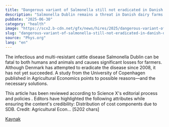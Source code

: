 ```yaml
---
title: "Dangerous variant of Salmonella still not eradicated in Danish dairy farms, finds study"
description: "Salmonella Dublin remains a threat in Danish dairy farms despite eradication efforts since 2008."
pubDate: "2025-06-30"
category: "health"
image: "https://scx2.b-cdn.net/gfx/news/hires/2025/dangerous-variant-of-s-1.jpg"
slug: "dangerous-variant-of-salmonella-still-not-eradicated-in-danish-dairy-farms-finds"
source: "Phys.org"
lang: "en"
---
```


The infectious and multi-resistant cattle disease Salmonella Dublin can be fatal to both humans and animals and causes significant losses for farmers. Although Denmark has attempted to eradicate the disease since 2008, it has not yet succeeded. A study from the University of Copenhagen published in Agricultural Economics points to possible reasons—and the necessary solutions.

This article has been reviewed according to Science X's editorial process and policies . Editors have highlighted the following attributes while ensuring the content's credibility:
Distribution of cost components due to SDB. Credit: Agricultural Econ... [5202 chars]

[Kaynak](https://phys.org/news/2025-06-dangerous-variant-salmonella-eradicated-danish.html)
